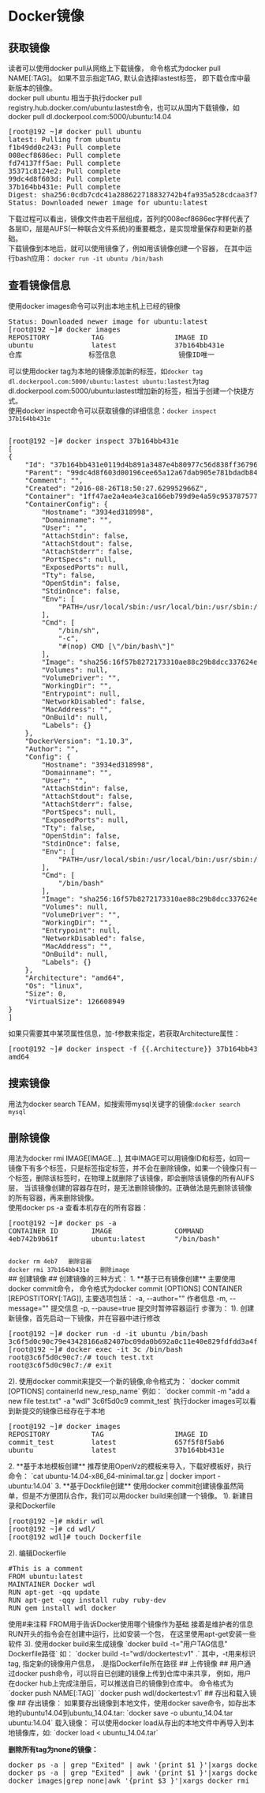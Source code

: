 # Docker镜像 #
## 获取镜像 ##
读者可以使用docker pull从网络上下载镜像， 命令格式为docker pull NAME[:TAG]。 如果不显示指定TAG, 默认会选择lastest标签， 即下载仓库中最新版本的镜像。  
docker pull ubuntu 相当于执行docker pull registry.hub.docker.com/ubuntu:lastest命令，也可以从国内下载镜像，如docker pull dl.dockerpool.com:5000/ubuntu:14.04  
<pre>
[root@192 ~]# docker pull ubuntu
latest: Pulling from ubuntu
f1b49dd0c243: Pull complete 
008ecf8686ec: Pull complete 
fd74137ff5ae: Pull complete 
35371c8124e2: Pull complete 
99dc4d8f603d: Pull complete 
37b164bb431e: Pull complete 
Digest: sha256:0cdb7cdc41a288622718832742b4fa935a528cdcaa3f71d7574c2f89ff0d516e
Status: Downloaded newer image for ubuntu:latest 
</pre>
下载过程可以看出，镜像文件由若干层组成，首列的008ecf8686ec字样代表了各层ID，层是AUFS(一种联合文件系统)的重要概念，是实现增量保存和更新的基础。  
下载镜像到本地后，就可以使用镜像了，例如用该镜像创建一个容器， 在其中运行bash应用：
`docker run -it ubuntu /bin/bash`
## 查看镜像信息 ##
使用docker images命令可以列出本地主机上已经的镜像 
<pre>
Status: Downloaded newer image for ubuntu:latest
[root@192 ~]# docker images
REPOSITORY          TAG                 IMAGE ID            CREATED             VIRTUAL SIZE
ubuntu              latest              37b164bb431e        3 weeks ago         126.6 MB
仓库                标签信息               镜像ID唯一           创建时间             大小
</pre>
可以使用docker tag为本地的镜像添加新的标签，如`docker tag dl.dockerpool.com:5000/ubuntu:lastest ubuntu:lastest`为tag dl.dockerpool.com:5000/ubuntu:lastest增加新的标签，相当于创建一个快捷方式。  
使用docker inspect命令可以获取镜像的详细信息：`docker inspect 37b164bb431e`
<pre> 
[root@192 ~]# docker inspect 37b164bb431e
[
{
    "Id": "37b164bb431e0119d4b891a3487e4b80977c56d838ff367966d31fc392c3a76d",
    "Parent": "99dc4d8f603d00196cee65a12a67dab905e781bdadb841d5a13fc08e44039041",
    "Comment": "",
    "Created": "2016-08-26T18:50:27.629952966Z",
    "Container": "1ff47ae2a4ea4e3ca166eb799d9e4a59c953787577dc2e892b19b544ad290727",
    "ContainerConfig": {
        "Hostname": "3934ed318998",
        "Domainname": "",
        "User": "",
        "AttachStdin": false,
        "AttachStdout": false,
        "AttachStderr": false,
        "PortSpecs": null,
        "ExposedPorts": null,
        "Tty": false,
        "OpenStdin": false,
        "StdinOnce": false,
        "Env": [
            "PATH=/usr/local/sbin:/usr/local/bin:/usr/sbin:/usr/bin:/sbin:/bin"
        ],
        "Cmd": [
            "/bin/sh",
            "-c",
            "#(nop) CMD [\"/bin/bash\"]"
        ],
        "Image": "sha256:16f57b8272173310ae88c29b8dcc337624e1d00054d0279309eccb6d40793766",
        "Volumes": null,
        "VolumeDriver": "",
        "WorkingDir": "",
        "Entrypoint": null,
        "NetworkDisabled": false,
        "MacAddress": "",
        "OnBuild": null,
        "Labels": {}
    },
    "DockerVersion": "1.10.3",
    "Author": "",
    "Config": {
        "Hostname": "3934ed318998",
        "Domainname": "",
        "User": "",
        "AttachStdin": false,
        "AttachStdout": false,
        "AttachStderr": false,
        "PortSpecs": null,
        "ExposedPorts": null,
        "Tty": false,
        "OpenStdin": false,
        "StdinOnce": false,
        "Env": [
            "PATH=/usr/local/sbin:/usr/local/bin:/usr/sbin:/usr/bin:/sbin:/bin"
        ],
        "Cmd": [
            "/bin/bash"
        ],
        "Image": "sha256:16f57b8272173310ae88c29b8dcc337624e1d00054d0279309eccb6d40793766",
        "Volumes": null,
        "VolumeDriver": "",
        "WorkingDir": "",
        "Entrypoint": null,
        "NetworkDisabled": false,
        "MacAddress": "",
        "OnBuild": null,
        "Labels": {}
    },
    "Architecture": "amd64",
    "Os": "linux",
    "Size": 0,
    "VirtualSize": 126608949 
}
]
</pre>
如果只需要其中某项属性信息，加-f参数来指定，若获取Architecture属性：
<pre>
[root@192 ~]# docker inspect -f {{.Architecture}} 37b164bb431e	
amd64
</pre>
## 搜索镜像 ##
用法为docker search TEAM，如搜索带mysql关键字的镜像:`docker search mysql`
## 删除镜像 ##
用法为docker rmi IMAGE[IMAGE...], 其中IMAGE可以用镜像ID和标签，如同一镜像下有多个标签，只是标签指定标签，并不会在删除镜像，如果一个镜像只有一个标签，删除该标签时，在物理上就删除了该镜像，即会删除该镜像的所有AUFS层， 当该镜像创建的容器存在时，是无法删除镜像的。正确做法是先删除该镜像的所有容器，再来删除镜像。  
使用docker ps -a 查看本机存在的所有容器：
<pre>
[root@192 ~]# docker ps -a
CONTAINER ID        IMAGE               COMMAND             CREATED             STATUS              PORTS               NAMES
4eb742b9b61f        ubuntu:latest       "/bin/bash"         17 minutes ago      Up 17 minutes                           admiring_pasteur   
</pre>
<code>
docker rm 4eb7   删除容器  
docker rmi 37b164bb431e   删除image
</code>
## 创建镜像 ##
创建镜像的三种方式：  
1. **基于已有镜像创建**  
主要使用docker commit命令， 命令格式为docker commit [OPTIONS] CONTAINER [REPOSTITORY[:TAG]], 主要选项包括：  
-a, --author="" 作者信息  
-m, --message="" 提交信息  
-p, --pause=true 提交时暂停容器运行  
步骤为：  
1). 创建新镜像，首先启动一下镜像，并在容器中进行修改
<pre>
[root@192 ~]# docker run -d -it ubuntu /bin/bash
3c6f5d0c90c79e43428166a82407bc09da0b692a0c11e40e829fdfdd3a4f6a33
[root@192 ~]# docker exec -it 3c /bin/bash
root@3c6f5d0c90c7:/# touch test.txt
root@3c6f5d0c90c7:/# exit 
</pre>
2). 使用docker commit来提交一个新的镜像,命令格式为：  
`docker commit [OPTIONS] containerId new_resp_name` 例如：  
`docker commit -m "add a new file test.txt" -a "wdl" 3c6f5d0c9 commit_test`  
执行docker images可以看到新提交的镜像已经存在于本地
<pre>
[root@192 ~]# docker images
REPOSITORY          TAG                 IMAGE ID            CREATED             VIRTUAL SIZE
commit_test         latest              657f5f8f5ab6        15 seconds ago      126.6 MB
ubuntu              latest              37b164bb431e        3 weeks ago         126.6 MB
</pre> 
2. **基于本地模板创建**  
推荐使用OpenVz的模板来导入，下载好模板好，执行命令：
`cat ubuntu-14.04-x86_64-minimal.tar.gz | docker import - ubuntu:14.04`
3. **基于Dockfile创建**  
使用docker commit创建镜像虽然简单，但是不方便团队合作，我们可以用docker build来创建一个镜像。
1). 新建目录和Dockerfile  
<pre>
[root@192 ~]# mkdir wdl
[root@192 ~]# cd wdl/
[root@192 wdl]# touch Dockerfile
</pre>
2). 编辑Dockerfile
<pre>
#This is a comment
FROM ubuntu:latest
MAINTAINER Docker wdl <wdl5i@163.com>
RUN apt-get -qq update 
RUN apt-get -qqy install ruby ruby-dev
RUN gem install wdl_docker
</pre>
使用#来注释  
FROM用于告诉Docker使用哪个镜像作为基础  
接着是维护者的信息  
RUN开头的指令会在创建中运行，比如安装一个包， 在这里使用apt-get安装一些软件
3). 使用docker build来生成镜像  
`docker build -t="用户TAG信息" Dockerfile路径` 如：  
`docker build -t="wdl/dockertest:v1" .`  
其中，-t用来标识tag, 指定新的镜像用户信息， .是指Dockerfile所在路径
## 上传镜像 ##
用户通过docker push命令，可以将自已创建的镜像上传到仓库中来共享， 例如，用户在docker hub上完成注册后，可以推送自已的镜像到仓库中。 命令格式为
 `docker push NAME[:TAG]`   
 `docker push wdl/dockertest:v1` 
## 存出和载入镜像 ##
存出镜像：  
如果要存出镜像到本地文件，使用docker save命令，如存出本地的ubuntu14.04到ubuntu_14.04.tar:  
 `docker save -o ubuntu_14.04.tar ubuntu:14.04`  
载入镜像： 
可以使用docker load从存出的本地文件中再导入到本地镜像库，如:  
 `docker load < ubuntu_14.04.tar`  

**删除所有tag为none的镜像：**  
<pre>
docker ps -a | grep "Exited" | awk '{print $1 }'|xargs docker stop
docker ps -a | grep "Exited" | awk '{print $1 }'|xargs docker rm
docker images|grep none|awk '{print $3 }'|xargs docker rmi
</pre>